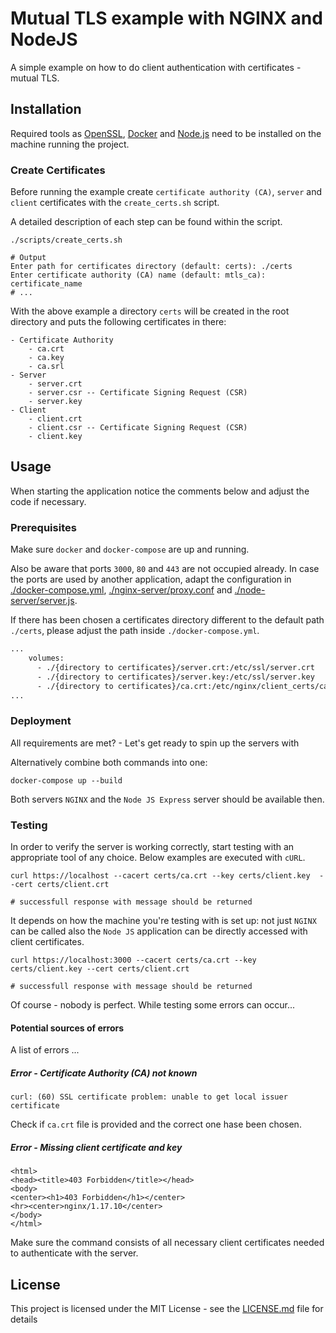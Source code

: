 # Mutual TLS example with NGINX and NodeJS

A simple example on how to do client authentication with certificates - mutual TLS.

## Installation

Required tools as [OpenSSL](https://www.openssl.org/), [Docker](https://www.docker.com/) and [Node.js](https://nodejs.org/en/) need to be installed on the machine running the project.

### Create Certificates

Before running the example create `certificate authority (CA)`, `server` and `client` certificates with the `create_certs.sh` script.

A detailed description of each step can be found within the script.

```shell
./scripts/create_certs.sh

# Output
Enter path for certificates directory (default: certs): ./certs
Enter certificate authority (CA) name (default: mtls_ca): certificate_name
# ...
```

With the above example a directory `certs` will be created in the root directory and puts the following certificates in there:

```
- Certificate Authority
    - ca.crt
    - ca.key
    - ca.srl
- Server
    - server.crt
    - server.csr -- Certificate Signing Request (CSR)
    - server.key
- Client
    - client.crt
    - client.csr -- Certificate Signing Request (CSR)
    - client.key
```

## Usage

When starting the application notice the comments below and adjust the code if necessary.

### Prerequisites

Make sure `docker` and `docker-compose` are up and running.

Also be aware that ports `3000`, `80` and `443` are not occupied already. In case the ports are used by another application, adapt the configuration in [./docker-compose.yml](https://github.com/judif/mtls-basic/blob/main/docker-compose.yml), [./nginx-server/proxy.conf](https://github.com/judif/mtls-basic/blob/main/nginx-server/proxy.conf#L2) and [./node-server/server.js](https://github.com/judif/mtls-basic/blob/main/nginx-server/proxy.conf#L2).

If there has been chosen a certificates directory different to the default path `./certs`, please adjust the path inside `./docker-compose.yml`.

```dockerfile
...
    volumes:
      - ./{directory to certificates}/server.crt:/etc/ssl/server.crt
      - ./{directory to certificates}/server.key:/etc/ssl/server.key
      - ./{directory to certificates}/ca.crt:/etc/nginx/client_certs/ca.crt
...
```

### Deployment

All requirements are met? - Let's get ready to spin up the servers with

Alternatively combine both commands into one:

```shell
docker-compose up --build
```

Both servers `NGINX` and the `Node JS Express` server should be available then.

### Testing

In order to verify the server is working correctly, start testing with an appropriate tool of any choice. Below examples are executed with `cURL`.

```shell
curl https://localhost --cacert certs/ca.crt --key certs/client.key  --cert certs/client.crt

# successfull response with message should be returned
```

It depends on how the machine you're testing with is set up: not just `NGINX` can be called also the `Node JS` application can be directly accessed with client certificates.

```shell
curl https://localhost:3000 --cacert certs/ca.crt --key certs/client.key --cert certs/client.crt

# successfull response with message should be returned
```

Of course - nobody is perfect. While testing some errors can occur...

#### Potential sources of errors

A list of errors ...

##### Error - Certificate Authority (CA) not known

```shell
curl: (60) SSL certificate problem: unable to get local issuer certificate
```

Check if `ca.crt` file is provided and the correct one hase been chosen.

##### Error - Missing client certificate and key

```shell
<html>
<head><title>403 Forbidden</title></head>
<body>
<center><h1>403 Forbidden</h1></center>
<hr><center>nginx/1.17.10</center>
</body>
</html>
```

Make sure the command consists of all necessary client certificates needed to authenticate with the server.

## License

This project is licensed under the MIT License - see the [LICENSE.md](https://github.com/judif/mtls-basic/blob/main/LICENSE.md) file for details
